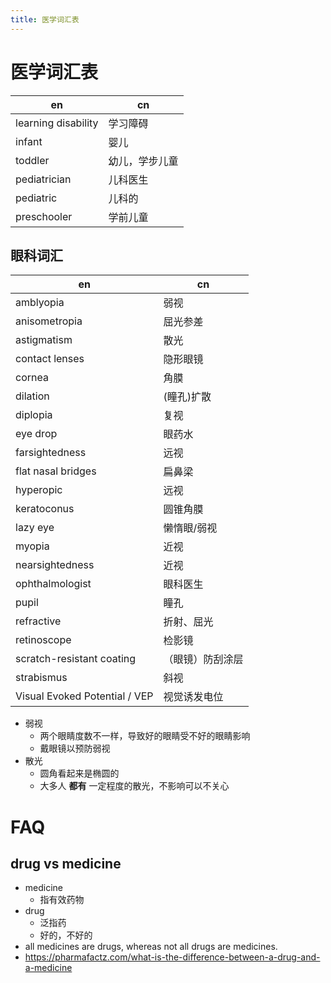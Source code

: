 ```yaml
---
title: 医学词汇表
---
```


# 医学词汇表

| en                  | cn             |
| ------------------- | -------------- |
| learning disability | 学习障碍       |
| infant              | 婴儿           |
| toddler             | 幼儿，学步儿童 |
| pediatrician        | 儿科医生       |
| pediatric           | 儿科的         |
| preschooler         | 学前儿童       |

## 眼科词汇

| en                            | cn               |
| ----------------------------- | ---------------- |
| amblyopia                     | 弱视             |
| anisometropia                 | 屈光参差         |
| astigmatism                   | 散光             |
| contact lenses                | 隐形眼镜         |
| cornea                        | 角膜             |
| dilation                      | (瞳孔)扩散       |
| diplopia                      | 复视             |
| eye drop                      | 眼药水           |
| farsightedness                | 远视             |
| flat nasal bridges            | 扁鼻梁           |
| hyperopic                     | 远视             |
| keratoconus                   | 圆锥角膜         |
| lazy eye                      | 懒惰眼/弱视      |
| myopia                        | 近视             |
| nearsightedness               | 近视             |
| ophthalmologist               | 眼科医生         |
| pupil                         | 瞳孔             |
| refractive                    | 折射、屈光       |
| retinoscope                   | 检影镜           |
| scratch-resistant coating     | （眼镜）防刮涂层 |
| strabismus                    | 斜视             |
| Visual Evoked Potential / VEP | 视觉诱发电位     |

- 弱视
  - 两个眼睛度数不一样，导致好的眼睛受不好的眼睛影响
  - 戴眼镜以预防弱视
- 散光
  - 圆角看起来是椭圆的
  - 大多人 **都有** 一定程度的散光，不影响可以不关心

# FAQ

## drug vs medicine

- medicine
  - 指有效药物
- drug
  - 泛指药
  - 好的，不好的
- all medicines are drugs, whereas not all drugs are medicines.
- https://pharmafactz.com/what-is-the-difference-between-a-drug-and-a-medicine
